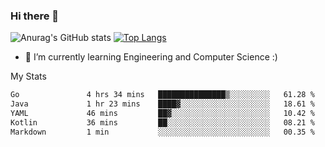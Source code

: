 ### Hi there 👋

![Anurag's GitHub stats](https://github-readme-stats.vercel.app/api?username=MatteoIorio11&show_icons=true&theme=dark) 
[![Top Langs](https://github-readme-stats.vercel.app/api/top-langs/?username=MatteoIorio11&theme=dark)](https://github.com/MatteoIorio11/github-readme-stats)

- 🌱 I’m currently learning Engineering and Computer Science :)

<!--
**MatteoIorio11/MatteoIorio11** is a ✨ _special_ ✨ repository because its `README.md` (this file) appears on your GitHub profile.

Here are some ideas to get you started:

- 🔭 I’m currently working on ...
- 🌱 I’m currently learning ...
- 👯 I’m looking to collaborate on ...
- 🤔 I’m looking for help with ...
- 💬 Ask me about ...
- 📫 How to reach me: ...
- 😄 Pronouns: ...
- ⚡ Fun fact: ...
-->
My Stats
<!--START_SECTION:waka-->

```txt
Go               4 hrs 34 mins   ███████████████▒░░░░░░░░░   61.28 %
Java             1 hr 23 mins    ████▓░░░░░░░░░░░░░░░░░░░░   18.61 %
YAML             46 mins         ██▓░░░░░░░░░░░░░░░░░░░░░░   10.42 %
Kotlin           36 mins         ██░░░░░░░░░░░░░░░░░░░░░░░   08.21 %
Markdown         1 min           ░░░░░░░░░░░░░░░░░░░░░░░░░   00.35 %
```

<!--END_SECTION:waka-->

